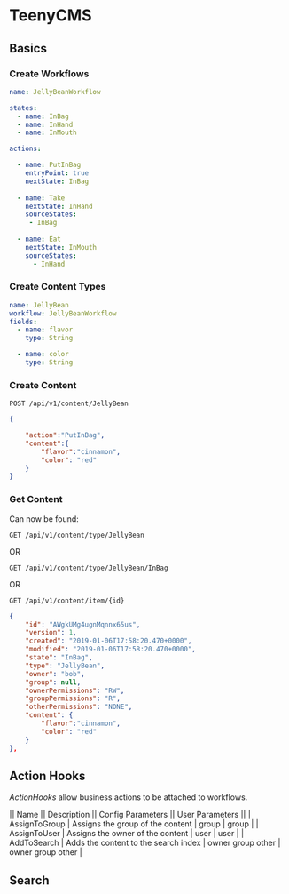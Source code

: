 # TeenyCMS


## Basics

### Create Workflows


```yaml
name: JellyBeanWorkflow

states:
  - name: InBag
  - name: InHand
  - name: InMouth

actions:

  - name: PutInBag
    entryPoint: true
    nextState: InBag
    
  - name: Take
    nextState: InHand
    sourceStates:
     - InBag
    
  - name: Eat
    nextState: InMouth
    sourceStates:
      - InHand

```

### Create Content Types

```yaml
name: JellyBean
workflow: JellyBeanWorkflow
fields:
  - name: flavor
    type: String

  - name: color
    type: String

```

### Create Content

```
POST /api/v1/content/JellyBean
```

```json
{

	"action":"PutInBag",
	"content":{
		"flavor":"cinnamon",
		"color": "red"	
	}
}
```

### Get Content

Can now be found:

    GET /api/v1/content/type/JellyBean
    
OR

    GET /api/v1/content/type/JellyBean/InBag
    
OR

    GET /api/v1/content/item/{id}
    
    
```json
{
    "id": "AWgkUMg4ugnMqnnx65us",
    "version": 1,
    "created": "2019-01-06T17:58:20.470+0000",
    "modified": "2019-01-06T17:58:20.470+0000",
    "state": "InBag",
    "type": "JellyBean",
    "owner": "bob",
    "group": null,
    "ownerPermissions": "RW",
    "groupPermissions": "R",
    "otherPermissions": "NONE",
    "content": {
        "flavor":"cinnamon",
        "color": "red"	
    }
},
```

## Action Hooks

_ActionHooks_ allow business actions to be attached to workflows.
 
 
|| Name         || Description                          || Config Parameters || User Parameters || 
| AssignToGroup |  Assigns the group of the content     | group              | group            |
| AssignToUser  |  Assigns the owner of the content     | user               | user             |
| AddToSearch   |  Adds the content to the search index | owner
group
other | owner
group
other |


## Search
